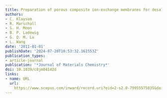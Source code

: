 ```yaml
---
title: Preparation of porous composite ion-exchange membranes for desalination application
authors:
- C. Klaysom
- R. Marschall
- S. H. Moon
- B. P. Ladewig
- G. Q. M. Lu
- L. Wang
date: '2011-01-01'
publishDate: '2024-07-20T10:53:32.161553Z'
publication_types:
- article-journal
publication: '*Journal of Materials Chemistry*'
doi: 10.1039/c0jm04142d
links:
- name: URL
  url: 
    https://www.scopus.com/inward/record.uri?eid=2-s2.0-79955575835&doi=10.1039%2fc0jm04142d&partnerID=40&md5=a524e9eaaf3193343d0a7eec9a00f728
---
```

